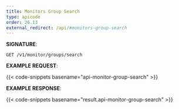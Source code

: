 ```yaml
---
title: Monitors Group Search
type: apicode
order: 26.13
external_redirect: /api/#monitors-group-search
---
```



**SIGNATURE**:

`GET /v1/monitor/groups/search`

**EXAMPLE REQUEST**:

{{< code-snippets basename="api-monitor-group-search" >}}

**EXAMPLE RESPONSE**:

{{< code-snippets basename="result.api-monitor-group-search" >}}
